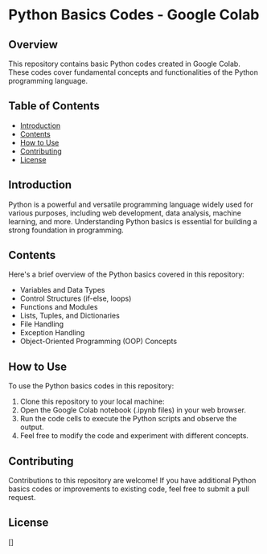 # Python Basics Codes - Google Colab

## Overview
This repository contains basic Python codes created in Google Colab. These codes cover fundamental concepts and functionalities of the Python programming language.

## Table of Contents
- [Introduction](#introduction)
- [Contents](#contents)
- [How to Use](#how-to-use)
- [Contributing](#contributing)
- [License](#license)

## Introduction
Python is a powerful and versatile programming language widely used for various purposes, including web development, data analysis, machine learning, and more. Understanding Python basics is essential for building a strong foundation in programming.

## Contents
Here's a brief overview of the Python basics covered in this repository:
- Variables and Data Types
- Control Structures (if-else, loops)
- Functions and Modules
- Lists, Tuples, and Dictionaries
- File Handling
- Exception Handling
- Object-Oriented Programming (OOP) Concepts

## How to Use
To use the Python basics codes in this repository:
1. Clone this repository to your local machine:
2. Open the Google Colab notebook (.ipynb files) in your web browser.
3. Run the code cells to execute the Python scripts and observe the output.
4. Feel free to modify the code and experiment with different concepts.

## Contributing
Contributions to this repository are welcome! If you have additional Python basics codes or improvements to existing code, feel free to submit a pull request.

## License
[]

